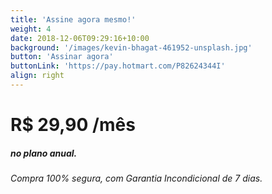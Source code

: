 ```yaml
---
title: 'Assine agora mesmo!'
weight: 4
date: 2018-12-06T09:29:16+10:00
background: '/images/kevin-bhagat-461952-unsplash.jpg'
button: 'Assinar agora'
buttonLink: 'https://pay.hotmart.com/P82624344I'
align: right
---
```


# R$ 29,90 **/mês** 
##### no plano anual.
###### Compra 100% segura, com Garantia Incondicional de 7 dias.